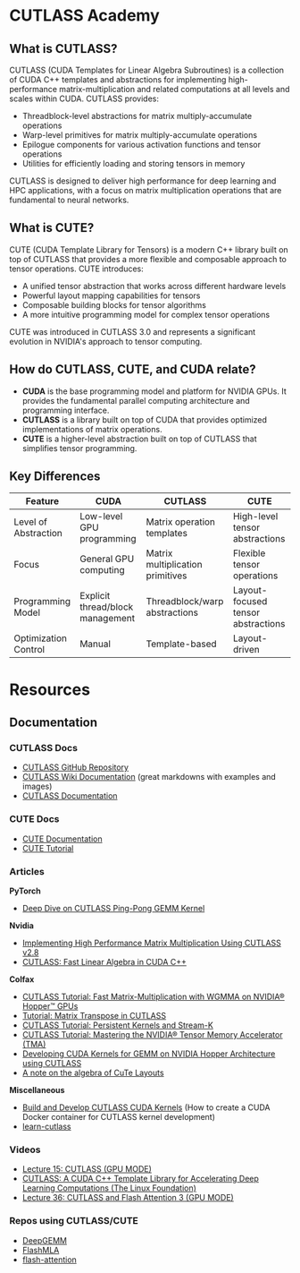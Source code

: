 # CUTLASS Academy

## What is CUTLASS?

CUTLASS (CUDA Templates for Linear Algebra Subroutines) is a collection of CUDA C++ templates and abstractions for implementing high-performance matrix-multiplication and related computations at all levels and scales within CUDA. CUTLASS provides:

- Threadblock-level abstractions for matrix multiply-accumulate operations
- Warp-level primitives for matrix multiply-accumulate operations
- Epilogue components for various activation functions and tensor operations
- Utilities for efficiently loading and storing tensors in memory

CUTLASS is designed to deliver high performance for deep learning and HPC applications, with a focus on matrix multiplication operations that are fundamental to neural networks.

## What is CUTE?

CUTE (CUDA Template Library for Tensors) is a modern C++ library built on top of CUTLASS that provides a more flexible and composable approach to tensor operations. CUTE introduces:

- A unified tensor abstraction that works across different hardware levels
- Powerful layout mapping capabilities for tensors
- Composable building blocks for tensor algorithms
- A more intuitive programming model for complex tensor operations

CUTE was introduced in CUTLASS 3.0 and represents a significant evolution in NVIDIA's approach to tensor computing.

## How do CUTLASS, CUTE, and CUDA relate?

- **CUDA** is the base programming model and platform for NVIDIA GPUs. It provides the fundamental parallel computing architecture and programming interface.
- **CUTLASS** is a library built on top of CUDA that provides optimized implementations of matrix operations.
- **CUTE** is a higher-level abstraction built on top of CUTLASS that simplifies tensor programming.

## Key Differences

| Feature | CUDA | CUTLASS | CUTE |
|---------|------|---------|------|
| Level of Abstraction | Low-level GPU programming | Matrix operation templates | High-level tensor abstractions |
| Focus | General GPU computing | Matrix multiplication primitives | Flexible tensor operations |
| Programming Model | Explicit thread/block management | Threadblock/warp abstractions | Layout-focused tensor abstractions |
| Optimization Control | Manual | Template-based | Layout-driven |


# Resources

## Documentation

### CUTLASS Docs
- [CUTLASS GitHub Repository](https://github.com/NVIDIA/cutlass)
- [CUTLASS Wiki Documentation](https://github.com/NVIDIA/cutlass/wiki/Documentation) (great markdowns with examples and images)
- [CUTLASS Documentation](https://nvidia.github.io/cutlass/index.html)

### CUTE Docs
- [CUTE Documentation](https://github.com/NVIDIA/cutlass/tree/main/media/docs/cute)
- [CUTE Tutorial](https://github.com/NVIDIA/cutlass/tree/main/examples/cute/tutorial)

### Articles
**PyTorch**
- [Deep Dive on CUTLASS Ping-Pong GEMM Kernel](https://pytorch.org/blog/cutlass-ping-pong-gemm-kernel/)  

**Nvidia**
- [Implementing High Performance Matrix Multiplication Using CUTLASS v2.8](https://developer.nvidia.com/blog/implementing-high-performance-matrix-multiplication-using-cutlass-v2-8/)
- [CUTLASS: Fast Linear Algebra in CUDA C++](https://developer.nvidia.com/blog/cutlass-linear-algebra-cuda/) 

**Colfax**
- [CUTLASS Tutorial: Fast Matrix-Multiplication with WGMMA on NVIDIA® Hopper™ GPUs](https://research.colfax-intl.com/cutlass-tutorial-wgmma-hopper/)
- [Tutorial: Matrix Transpose in CUTLASS](https://research.colfax-intl.com/tutorial-matrix-transpose-in-cutlass/)
- [CUTLASS Tutorial: Persistent Kernels and Stream-K](https://research.colfax-intl.com/cutlass-tutorial-persistent-kernels-and-stream-k/)
- [CUTLASS Tutorial: Mastering the NVIDIA® Tensor Memory Accelerator (TMA)](https://research.colfax-intl.com/tutorial-hopper-tma/)
- [Developing CUDA Kernels for GEMM on NVIDIA Hopper Architecture using CUTLASS](https://research.colfax-intl.com/nvidia-hopper-gemm-cutlass/)
- [A note on the algebra of CuTe Layouts](https://research.colfax-intl.com/a-note-on-the-algebra-of-cute-layouts/)  

**Miscellaneous**
- [Build and Develop CUTLASS CUDA Kernels](https://leimao.github.io/blog/Build-Develop-CUTLASS-CUDA-Kernels/) (How to create a CUDA Docker container for CUTLASS kernel development)
- [learn-cutlass](https://gty111.github.io/2023/03/21/learn-cutlass-1/)

### Videos
- [Lecture 15: CUTLASS (GPU MODE)](https://www.youtube.com/watch?v=G6q719ck7ww&ab_channel=GPUMODE)
- [CUTLASS: A CUDA C++ Template Library for Accelerating Deep Learning Computations (The Linux Foundation)](https://www.youtube.com/watch?v=PWWOGrLZtZg&ab_channel=TheLinuxFoundation)
- [Lecture 36: CUTLASS and Flash Attention 3 (GPU MODE)](https://www.youtube.com/watch?v=JwUcZwPOCpA&t=2831s&ab_channel=GPUMODE)


### Repos using CUTLASS/CUTE
- [DeepGEMM](https://github.com/deepseek-ai/DeepGEMM)
- [FlashMLA](https://github.com/deepseek-ai/FlashMLA)
- [flash-attention](https://github.com/Dao-AILab/flash-attention)















